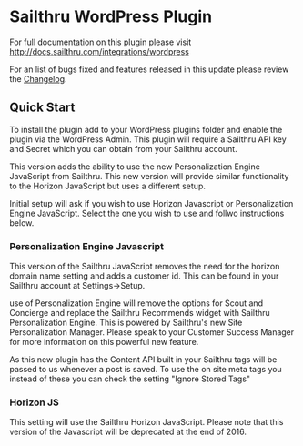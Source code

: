 Sailthru WordPress Plugin
=========================

For full documentation on this plugin please visit http://docs.sailthru.com/integrations/wordpress

For an list of bugs fixed and features released in this update please review the [Changelog](changelog.md). 

## Quick Start 
To install the plugin add to your WordPress plugins folder and enable the plugin via the WordPress Admin. This plugin will require a Sailthru API key and Secret which you can obtain from your Sailthru account. 

This version adds the ability to use the new Personalization Engine JavaScript from Sailthru. This new version will provide similar functionality to the Horizon JavaScript but uses a different setup. 

Initial setup will ask if you wish to use Horizon Javascript or Personalization Engine JavaScript. Select the one you wish to use and follwo instructions below. 

### Personalization Engine Javascript
This version of the Sailthru JavaScript removes the need for the horizon domain name setting and adds a customer id. This can be found in your Sailthru account at Settings->Setup.

use of Personalization Engine will remove the options for Scout and Concierge and replace the Sailthru Recommends widget with Sailthru Personalization Engine. This is powered by Sailthru's new Site Personalization Manager. Please speak to your Customer Success Manager for more information on this powerful new feature. 

As this new plugin has the Content API built in your Sailthru tags will be passed to us whenever a post is saved. To use the on site meta tags you instead of these you can check the setting "Ignore Stored Tags"

### Horizon JS
This setting will use the Sailthru Horizon JavaScript. Please note that this version of the Javascript will be deprecated at the end of 2016. 



